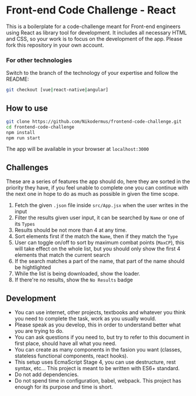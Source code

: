 # Front-end Code Challenge - React

This is a boilerplate for a code-challenge meant for Front-end engineers using React as library tool for development. It includes all necessary HTML and CSS, so your work is to focus on the development of the app. Please fork this repository in your own account.

### For other technologies

Switch to the branch of the technology of your expertise and follow the README:

```bash
git checkout [vue|react-native|angular]
```

## How to use

```bash
git clone https://github.com/Nikodermus/frontend-code-challenge.git
cd frontend-code-challenge
npm install
npm run start
```

The app will be available in your browser at `localhost:3000`

## Challenges

These are a series of features the app should do, here they are sorted in the priority they have, if you feel unable to complete one you can continue with the next one in hope to do as much as possible in given the time scope.

1.  Fetch the given `.json` file inside `src/App.jsx` when the user writes in the input
1.  Filter the results given user input, it can be searched by `Name` or one of its `Types`
1.  Results should be not more than 4 at any time.
1.  Sort elements first if the match the `Name`, then if they match the `Type`
1.  User can toggle on/off to sort by maximum combat points (`MaxCP`), this will take effect on the whole list, but you should only show the first 4 elements that match the current search
1.  If the search matches a part of the name, that part of the name should be hightlighted
1.  While the list is being downloaded, show the loader.
1.  If there're no results, show the `No Results` badge

## Development

-   You can use internet, other projects, textbooks and whatever you think you need to complete the task, work as you usually would.
-   Please speak as you develop, this in order to understand better what you are trying to do.
-   You can ask questions if you need to, but try to refer to this document in first place, should have all what you need.
-   You can create as many components in the fasion you want (classes, stateless functional components, react hooks).
-   This setup uses EcmaScript Stage 4, you can use destructure, rest syntax, etc... This project is meant to be written with ES6+ standard.
-   Do not add dependencies.
-   Do not spend time in configuration, babel, webpack. This project has enough for its purpose and time is short.
